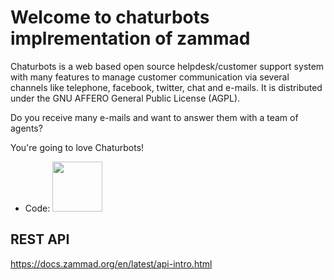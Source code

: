 # Welcome to chaturbots implrementation of zammad

Chaturbots is a web based open source helpdesk/customer support system with many
features to manage customer communication via several channels like telephone,
facebook, twitter, chat and e-mails. It is distributed under the GNU AFFERO
General Public License (AGPL).

Do you receive many e-mails and want to answer them with a team of agents?

You're going to love Chaturbots!

- Code: <a href="https://github.com/zammad/zammad"> <img src="https://image.flaticon.com/icons/svg/69/69084.svg" width=80px /></a>


## REST API
https://docs.zammad.org/en/latest/api-intro.html
